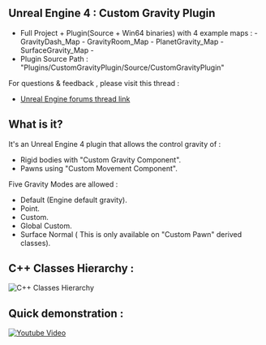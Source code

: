 Unreal Engine 4 : Custom Gravity Plugin
----------------------------------------

- Full Project  + Plugin(Source + Win64 binaries) with 4 example maps :
       - GravityDash_Map
       - GravityRoom_Map
       - PlanetGravity_Map
       - SurfaceGravity_Map
       - 
- Plugin Source Path : "Plugins/CustomGravityPlugin/Source/CustomGravityPlugin"

For questions & feedback , please visit this thread :
- [Unreal Engine forums thread link](https://goo.gl/mfmCbQ)

## What is it?

It's an Unreal Engine 4 plugin that allows the control gravity of :

- Rigid bodies with "Custom Gravity Component".
- Pawns using "Custom Movement Component".

Five Gravity Modes are allowed :

- Default (Engine default gravity).
- Point.
- Custom.
- Global Custom.
- Surface Normal ( This is only available on "Custom Pawn" derived classes).

## C++ Classes Hierarchy :

![C++ Classes Hierarchy ](https://raw.githubusercontent.com/mhousse1247/UE4-CustomGravityPlugin/master/ClassedHierarchy.PNG)
       
## Quick demonstration :


[![Youtube Video](http://img.youtube.com/vi/oLB28JvEQAg/0.jpg)](https://goo.gl/i8ye9u)
